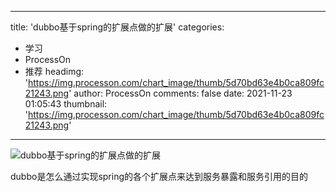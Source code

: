 
---
title: 'dubbo基于spring的扩展点做的扩展'
categories: 
 - 学习
 - ProcessOn
 - 推荐
headimg: 'https://img.processon.com/chart_image/thumb/5d70bd63e4b0ca809fc21243.png'
author: ProcessOn
comments: false
date: 2021-11-23 01:05:43
thumbnail: 'https://img.processon.com/chart_image/thumb/5d70bd63e4b0ca809fc21243.png'
---

<div>   
<img class="thumb" alt="dubbo基于spring的扩展点做的扩展" src="https://img.processon.com/chart_image/thumb/5d70bd63e4b0ca809fc21243.png" referrerpolicy="no-referrer">
<p>dubbo是怎么通过实现spring的各个扩展点来达到服务暴露和服务引用的目的</p>  
</div>
            